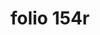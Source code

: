 ---
layout: edition
title: folio 154r
manuscript: Florence, Biblioteca Marucelliana, Carte Rajna XIX.15
sigla: R
iip: r154r.tif
milestone: 307
---